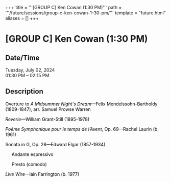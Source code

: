 +++
title = '''[GROUP C] Ken Cowan (1:30 PM)'''
path = '''/future/sessions/group-c-ken-cowan-1-30-pm/'''
template = "future.html"
aliases = []
+++

<h1>[GROUP C] Ken Cowan (1:30 PM)</h1>

<h2>Date/Time</h2>
<p>Tuesday, July 02, 2024<br>
01:30 PM – 02:15 PM</p>
<h2>Description</h2>

<div class="ag87-crtemvc-hsbk"><div class="css-vsf5of"><p style="text-align:left;" class="carina-rte-public-DraftStyleDefault-block"><span style="color: black;">Overture to</span> <span style="color: black;"><span style="font-style: italic;">A Midsummer Night's Dream</span>—Felix Mendelssohn-Bartholdy (1809-1847),</span> <span style="color: black;">arr. Samuel Prowse Warren</span></p><p style="text-align:left;" class="carina-rte-public-DraftStyleDefault-block"><span style="color: black;"><span style="font-style: italic;">Reverie</span>—William Grant-Still (1895-1978)</span></p><p style="text-align:left;" class="carina-rte-public-DraftStyleDefault-block"><span style="color: black;"><span style="font-style: italic;">Poème Symphonique pour le temps de l’Avent</span>, Op. 69—Rachel Laurin (b. 1961)</span></p><p style="text-align:left;" class="carina-rte-public-DraftStyleDefault-block"><span style="color: black;">Sonata in G, Op. 28—Edward Elgar (1857-1934)</span></p><p style="text-align:left;" class="carina-rte-public-DraftStyleDefault-block"><span style="color: black;">&nbsp; &nbsp; &nbsp;Andante espressivo</span></p><p style="text-align:left;" class="carina-rte-public-DraftStyleDefault-block"><span style="color: black;">&nbsp; &nbsp; &nbsp;Presto (comodo)</span></p><p style="text-align:left;" class="carina-rte-public-DraftStyleDefault-block"><span style="color: black;"><span style="font-style: italic;">Live Wire</span>—Iain Farrington (b. 1977)</span></p></div></div>


